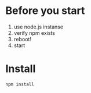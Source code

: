 # Before you start

1. use node.js instanse
2. verify npm exists
3. reboot!
4. start

# Install

```
npm install
```